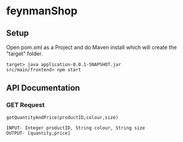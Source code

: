 # feynmanShop

## Setup

Open pom.xml as a Project and do Maven install which will create the "target" folder.
```
target> java application-0.0.1-SNAPSHOT.jar
src/main/frontend> npm start
```

## API Documentation
### GET Request
```
getQuantityAndPrice(productID,colour,size)
```
```
INPUT- Integer productID, String colour, String size
OUTPUT- [quantity,price]
```
